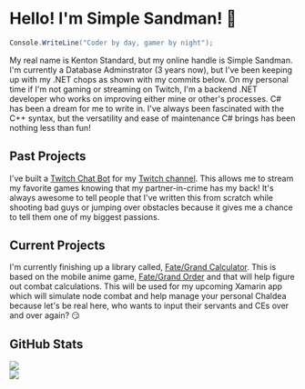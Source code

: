 # Hello! I'm Simple Sandman! 👋
```csharp
Console.WriteLine("Coder by day, gamer by night");
```

My real name is Kenton Standard, but my online handle is Simple Sandman. I'm currently a Database Adminstrator (3 years now), but I've been keeping up with my .NET chops as shown with my commits below. On my personal time if I'm not gaming or streaming on Twitch, I'm a backend .NET developer who works on improving either mine or other's processes. C# has been a dream for me to write in. I've always been fascinated with the C++ syntax, but the versatility and ease of maintenance C# brings has been nothing less than fun!

## Past Projects
I've built a [Twitch Chat Bot](https://github.com/SimpleSandman/TwitchBot) for my [Twitch channel](https://www.twitch.tv/simple_sandman). This allows me to stream my favorite games knowing that my partner-in-crime has my back! It's always awesome to tell people that I've written this from scratch while shooting bad guys or jumping over obstacles because it gives me a chance to tell them one of my biggest passions.

## Current Projects
I'm currently finishing up a library called, [Fate/Grand Calculator](https://github.com/SimpleSandman/FateGrandCalculator). This is based on the mobile anime game, [Fate/Grand Order](https://fate-go.us/) and that will help figure out combat calculations. This will be used for my upcoming Xamarin app which will simulate node combat and help manage your personal Chaldea because let's be real here, who wants to input their servants and CEs over and over again? 😏

## GitHub Stats

<a href="https://github.com/SimpleSandman">
  <img src="https://github-readme-stats.vercel.app/api?username=simplesandman&show_icons=true&theme=dark&hide=contribs" />
</a>
<br/>
<a href="https://github.com/SimpleSandman">
  <img src="https://github-readme-stats.vercel.app/api/top-langs/?username=simplesandman&theme=dark" />
</a>

<!--
**SimpleSandman/simplesandman** is a ✨ _special_ ✨ repository because its `README.md` (this file) appears on your GitHub profile.

Here are some ideas to get you started:

- 🔭 I’m currently working on ...
- 🌱 I’m currently learning ...
- 👯 I’m looking to collaborate on ...
- 🤔 I’m looking for help with ...
- 💬 Ask me about ...
- 📫 How to reach me: ...
- 😄 Pronouns: ...
- ⚡ Fun fact: ...
-->
